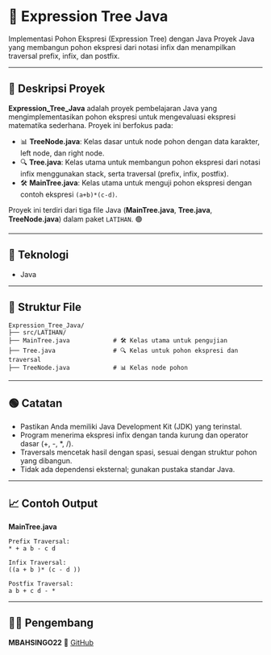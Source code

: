 # 📝 Expression Tree Java

Implementasi Pohon Ekspresi (Expression Tree) dengan Java
Proyek Java yang membangun pohon ekspresi dari notasi infix dan menampilkan traversal prefix, infix, dan postfix.

---

## 📖 Deskripsi Proyek

**Expression\_Tree\_Java** adalah proyek pembelajaran Java yang mengimplementasikan pohon ekspresi untuk mengevaluasi ekspresi matematika sederhana. Proyek ini berfokus pada:

* 📊 **TreeNode.java**: Kelas dasar untuk node pohon dengan data karakter, left node, dan right node.
* 🔍 **Tree.java**: Kelas utama untuk membangun pohon ekspresi dari notasi infix menggunakan stack, serta traversal (prefix, infix, postfix).
* 🛠️ **MainTree.java**: Kelas utama untuk menguji pohon ekspresi dengan contoh ekspresi `(a+b)*(c-d)`.

Proyek ini terdiri dari tiga file Java (**MainTree.java**, **Tree.java**, **TreeNode.java**) dalam paket `LATIHAN`. 🟢

---

## 🧠 Teknologi

* Java

---

## 📂 Struktur File

```
Expression_Tree_Java/
├── src/LATIHAN/
├── MainTree.java            # 🛠️ Kelas utama untuk pengujian
├── Tree.java                # 🔍 Kelas untuk pohon ekspresi dan traversal
├── TreeNode.java            # 📊 Kelas node pohon
```

---

## 🟢 Catatan

* Pastikan Anda memiliki Java Development Kit (JDK) yang terinstal.
* Program menerima ekspresi infix dengan tanda kurung dan operator dasar (+, -, \*, /).
* Traversals mencetak hasil dengan spasi, sesuai dengan struktur pohon yang dibangun.
* Tidak ada dependensi eksternal; gunakan pustaka standar Java.

---

## 📈 Contoh Output

**MainTree.java**

```
Prefix Traversal:
* + a b - c d

Infix Traversal:
((a + b )* (c - d ))

Postfix Traversal:
a b + c d - *
```

---

## 👨‍💻 Pengembang

**MBAHSINGO22**
🔗 [GitHub](https://github.com/MBAHSINGO22)
